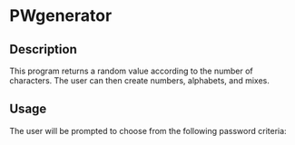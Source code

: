 # PWgenerator

## Description

This program returns a random value according to the number of characters.
The user can then create numbers, alphabets, and mixes.

## Usage

The user will be prompted to choose from the following password criteria:
